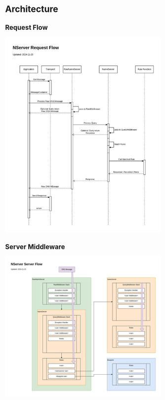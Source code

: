 # Architecture

## Request Flow

![NServer Request Flow](assets/images/nserver-architecture-request-flow.drawio.png)

## Server Middleware

![NServer Server Middleware Flow](assets/images/nserver-architecture-server-flow.drawio.png)
